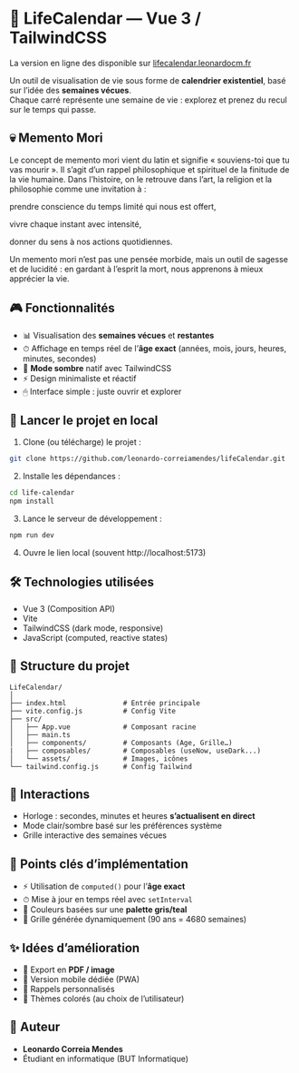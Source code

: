 # 📅 LifeCalendar — Vue 3 / TailwindCSS

La version en ligne des disponible sur [lifecalendar.leonardocm.fr](https://lifecalendar.leonardocm.fr)

Un outil de visualisation de vie sous forme de **calendrier existentiel**, basé sur l’idée des **semaines vécues**.  
Chaque carré représente une semaine de vie : explorez et prenez du recul sur le temps qui passe.

## 💀 Memento Mori

Le concept de memento mori vient du latin et signifie « souviens-toi que tu vas mourir ».
Il s’agit d’un rappel philosophique et spirituel de la finitude de la vie humaine.
Dans l’histoire, on le retrouve dans l’art, la religion et la philosophie comme une invitation à :

prendre conscience du temps limité qui nous est offert,

vivre chaque instant avec intensité,

donner du sens à nos actions quotidiennes.

Un memento mori n’est pas une pensée morbide, mais un outil de sagesse et de lucidité : en gardant à l’esprit la mort, nous apprenons à mieux apprécier la vie.

## 🎮 Fonctionnalités

- 📊 Visualisation des **semaines vécues** et **restantes**
- ⏱ Affichage en temps réel de l’**âge exact** (années, mois, jours, heures, minutes, secondes)
- 🌙 **Mode sombre** natif avec TailwindCSS
- ⚡ Design minimaliste et réactif
- 🖱 Interface simple : juste ouvrir et explorer

## 🚀 Lancer le projet en local

1. Clone (ou télécharge) le projet :

```bash
git clone https://github.com/leonardo-correiamendes/lifeCalendar.git
```

2. Installe les dépendances :

```bash
cd life-calendar
npm install
```

3. Lance le serveur de développement :

```bash
npm run dev
```

4. Ouvre le lien local (souvent http://localhost:5173)

## 🛠️ Technologies utilisées

- Vue 3 (Composition API)
- Vite
- TailwindCSS (dark mode, responsive)
- JavaScript (computed, reactive states)

## 📂 Structure du projet

```
LifeCalendar/
│
├── index.html              # Entrée principale
├── vite.config.js          # Config Vite
├── src/
│   ├── App.vue             # Composant racine
│   ├── main.ts             
│   ├── components/         # Composants (Age, Grille…)
|   ├── composables/        # Composables (useNow, useDark...)
│   └── assets/             # Images, icônes
└── tailwind.config.js      # Config Tailwind
```

## 🎯 Interactions

- Horloge : secondes, minutes et heures **s’actualisent en direct**
- Mode clair/sombre basé sur les préférences système
- Grille interactive des semaines vécues

## 🧩 Points clés d’implémentation

- ⚡ Utilisation de `computed()` pour l’**âge exact**
- ⏱ Mise à jour en temps réel avec `setInterval`
- 🎨 Couleurs basées sur une **palette gris/teal**
- 📐 Grille générée dynamiquement (90 ans = 4680 semaines)

## ✨ Idées d’amélioration

- 📅 Export en **PDF / image**
- 📲 Version mobile dédiée (PWA)
- 🔔 Rappels personnalisés
- 🎨 Thèmes colorés (au choix de l’utilisateur)

## 👤 Auteur

- **Leonardo Correia Mendes**  
- Étudiant en informatique (BUT Informatique)
